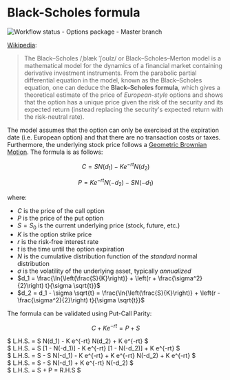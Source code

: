 # Black-Scholes formula

![Workflow status - Options package - Master branch](https://github.com/tinkei/dfin/actions/workflows/python-package.yml/badge.svg?branch=master)

[Wikipedia](https://en.wikipedia.org/wiki/Black%E2%80%93Scholes_model):
> The Black–Scholes /ˌblæk ˈʃoʊlz/ or Black–Scholes–Merton model is a mathematical model for the dynamics of a financial market containing derivative investment instruments. From the parabolic partial differential equation in the model, known as the Black–Scholes equation, one can deduce the **Black–Scholes formula**, which gives a theoretical estimate of the price of *European-style* options and shows that the option has a unique price given the risk of the security and its expected return (instead replacing the security's expected return with the risk-neutral rate).

The model assumes that the option can only be exercised at the expiration date (i.e. European option) and that there are no transaction costs or taxes. Furthermore, the underlying stock price follows a [Geometric Brownian Motion](https://en.wikipedia.org/wiki/Geometric_Brownian_motion). The formula is as follows:

$$ C = S N(d_1) - K e^{-rt} N(d_2) $$

$$ P = K e^{-rt} N(-d_2) - S N(-d_1) $$

where:

* $C$ is the price of the call option
* $P$ is the price of the put option
* $S=S_0$ is the current underlying price (stock, future, etc.)
* $K$ is the option strike price
* $r$ is the risk-free interest rate
* $t$ is the time until the option expiration
* $N$ is the cumulative distribution function of the *standard* normal distribution
* $\sigma$ is the volatility of the underlying asset, typically *annualized*
* $d_1 = \frac{\ln{\left(\frac{S}{K}\right)} + \left(r + \frac{\sigma^2}{2}\right) t}{\sigma \sqrt{t}}$
* $d_2 = d_1 - \sigma \sqrt{t} = \frac{\ln{\left(\frac{S}{K}\right)} + \left(r - \frac{\sigma^2}{2}\right) t}{\sigma \sqrt{t}}$

The formula can be validated using Put-Call Parity:

$$ C + K e^{-rt} = P + S $$

$ L.H.S. = S N(d_1) - K e^{-rt} N(d_2) + K e^{-rt} $ \
$ L.H.S. = S [1 - N(-d_1)] - K e^{-rt} [1 - N(-d_2)] + K e^{-rt} $ \
$ L.H.S. = S - S N(-d_1) - K e^{-rt} + K e^{-rt} N(-d_2) + K e^{-rt} $ \
$ L.H.S. = S - S N(-d_1) + K e^{-rt} N(-d_2) $ \
$ L.H.S. = S + P = R.H.S $
